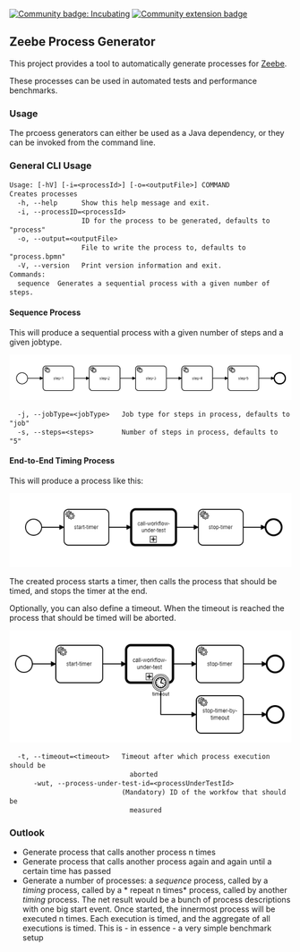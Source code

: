 [![Community badge: Incubating](https://img.shields.io/badge/Lifecycle-Incubating-blue)](https://github.com/Camunda-Community-Hub/community/blob/main/extension-lifecycle.md#incubating-)
[![Community extension badge](https://img.shields.io/badge/Community%20Extension-An%20open%20source%20community%20maintained%20project-FF4700)](https://github.com/camunda-community-hub/community)

## Zeebe Process Generator

This project provides a tool to automatically generate processes for [Zeebe](https://zeebe.io/).

These processes can be used in automated tests and performance benchmarks.

### Usage

The prcoess generators can either be used as a Java dependency, or they can be invoked from the
command line.

### General CLI Usage

```
Usage: [-hV] [-i=<processId>] [-o=<outputFile>] COMMAND
Creates processes
  -h, --help      Show this help message and exit.
  -i, --processID=<processId>
                  ID for the process to be generated, defaults to "process"
  -o, --output=<outputFile>
                  File to write the process to, defaults to "process.bpmn"
  -V, --version   Print version information and exit.
Commands:
  sequence  Generates a sequential process with a given number of steps.
```

#### Sequence Process

This will produce a sequential process with a given number of steps and a given jobtype.

![Output of sequence command](assets/sequence.png)

```
  -j, --jobType=<jobType>   Job type for steps in process, defaults to "job"
  -s, --steps=<steps>       Number of steps in process, defaults to "5"
```

#### End-to-End Timing Process

This will produce a process like this:

![Output of e2e-timing command](assets/e2e-timing.png)

The created process starts a timer, then calls the process that should be timed, and stops the timer
at the end.

Optionally, you can also define a timeout. When the timeout is reached the process that should be
timed will be aborted.

![Output of e2e-timing command with timeout](assets/e2e-timing-with-timeout.png)

```
  -t, --timeout=<timeout>   Timeout after which process execution should be
                              aborted
      -wut, --process-under-test-id=<processUnderTestId>
                            (Mandatory) ID of the workfow that should be
                              measured
```

### Outlook

* Generate process that calls another process n times
* Generate process that calls another process again and again until a certain time has passed
* Generate a number of processes: a *sequence* process, called by a *timing* process, called by a *
  repeat n times* process, called by another *timing* process. The net result would be a bunch of
  process descriptions with one big start event. Once started, the innermost process will be
  executed n times. Each execution is timed, and the aggregate of all executions is timed. This is -
  in essence - a very simple benchmark setup
